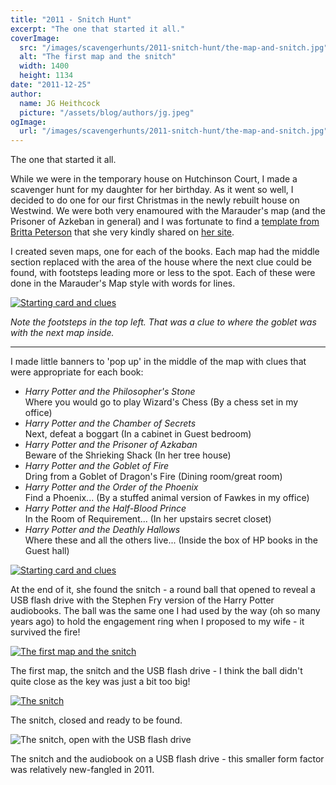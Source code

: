 ```yaml
---
title: "2011 - Snitch Hunt"
excerpt: "The one that started it all."
coverImage:
  src: "/images/scavengerhunts/2011-snitch-hunt/the-map-and-snitch.jpg"
  alt: "The first map and the snitch"
  width: 1400
  height: 1134
date: "2011-12-25"
author:
  name: JG Heithcock
  picture: "/assets/blog/authors/jg.jpeg"
ogImage:
  url: "/images/scavengerhunts/2011-snitch-hunt/the-map-and-snitch.jpg"
---
```


The one that started it all.

While we were in the temporary house on Hutchinson Court, I made a scavenger hunt for my daughter for her birthday. As it went so well, I decided to do one for our first Christmas in the newly rebuilt house on Westwind. We were both very enamoured with the Marauder's map (and the Prisoner of Azkeban in general) and I was fortunate to find a [template from Britta Peterson](http://www.brittablvd.com/wizards/Year6/prep/map/mapnp.html) that she very kindly shared on [her site](http://www.britta.com/).

I created seven maps, one for each of the books. Each map had the middle section replaced with the area of the house where the next clue could be found, with footsteps leading more or less to the spot. Each of these were done in the Marauder's Map style with words for lines.

<a href="/images/scavengerhunts/2011-snitch-hunt/map.png">
<img src="/images/scavengerhunts/2011-snitch-hunt/map.png" class="mapBorder" alt="Starting card and clues" />
</a>

_Note the footsteps in the top left. That was a clue to where the goblet was with the next map inside._

---

I made little banners to 'pop up' in the middle of the map with clues that were appropriate for each book:

- _Harry Potter and the Philosopher's Stone_ <br/> Where you would go to play Wizard's Chess (By a chess set in my office)
- _Harry Potter and the Chamber of Secrets_ <br/> Next, defeat a boggart (In a cabinet in Guest bedroom)
- _Harry Potter and the Prisoner of Azkaban_ <br/> Beware of the Shrieking Shack (In her tree house)
- _Harry Potter and the Goblet of Fire_ <br/> Dring from a Goblet of Dragon's Fire (Dining room/great room)
- _Harry Potter and the Order of the Phoenix_ <br/> Find a Phoenix... (By a stuffed animal version of Fawkes in my office)
- _Harry Potter and the Half-Blood Prince_ <br/> In the Room of Requirement... (In her upstairs secret closet)
- _Harry Potter and the Deathly Hallows_ <br/> Where these and all the others live... (Inside the box of HP books in the Guest hall)

<a href="/images/scavengerhunts/2011-snitch-hunt/clues.png">
<img src="/images/scavengerhunts/2011-snitch-hunt/clues.png" alt="Starting card and clues" class="mapBorder" />
</a>

At the end of it, she found the snitch - a round ball that opened to reveal a USB flash drive with the Stephen Fry version of the Harry Potter audiobooks. The ball was the same one I had used by the way (oh so many years ago) to hold the engagement ring when I proposed to my wife - it survived the fire!

<a href="/images/scavengerhunts/2011-snitch-hunt/the-map-and-snitch.jpg">
<img src="/images/scavengerhunts/2011-snitch-hunt/the-map-and-snitch.jpg" class="mapBorder" alt="The first map and the snitch" />
</a>

The first map, the snitch and the USB flash drive - I think the ball didn't quite close as the key was just a bit too big!

<a href="/images/scavengerhunts/2011-snitch-hunt/the-snitch-closed.jpg">
<img src="/images/scavengerhunts/2011-snitch-hunt/the-snitch-closed.jpg" class="mapBorder" alt="The snitch" />
</a>

The snitch, closed and ready to be found.

<img src="/images/scavengerhunts/2011-snitch-hunt/the-snitch-open.jpg" class="mapBorder" alt="The snitch, open with the USB flash drive" />

The snitch and the audiobook on a USB flash drive - this smaller form factor was relatively new-fangled in 2011.
